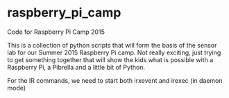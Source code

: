 # raspberry_pi_camp
Code for Raspberry Pi Camp 2015

This is a collection of python scripts that will form the basis of the sensor lab for our Summer 2015 Raspberry Pi camp.
Not really exciting, just trying to get something together that will show the kids what is possible with a Raspberry Pi, a Pibrella and a little bit of Python.

For the IR commands, we need to start both irxevent and irexec (in daemon mode)
